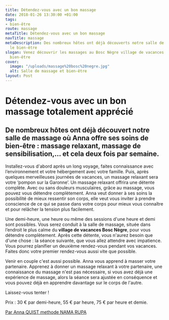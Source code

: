 ```yaml
---
title: Détendez-vous avec un bon massage
date: 2018-01-26 13:30:00 +01:00
tags:
- bien-être
route: massage
metaTitle: Détendez-vous avec un bon massage
navTitle: massage
metaDescription: Des nombreux hôtes ont déjà découverts notre salle de massage pour
  le bien-être
slogan: Venez découvrir les massages au Bosc Nègre village de vacances pour votre
  bien-être
cover:
  image: "/uploads/massage%20bosc%20negre.jpg"
  alt: Salle de massage et bien-être
layout: Post
---
```


# Détendez-vous avec un bon massage totalement apprécié 

## De nombreux hôtes ont déjà découvert notre salle de massage où Anna offre ses soins de bien-être : massage relaxant, massage de sensibilisation,... et cela deux fois par semaine.
 
Installez-vous d'abord après un long voyage, faites connaissance avec l’environnement et votre hébergement avec votre famille. Puis, après quelques merveilleuses journées de vacances, un massage relaxant sera votre ‘pompon sur la Garonne’. Un massage relaxant offrira une détente complète. Avec ou sans douleurs musculaires, grâce au massage, vous pouvez vous détendre complètement. Anna veut donner à ses soins la possibilité de mieux ressentir son corps, elle veut vous inviter à prendre conscience de ce qui se passe dans votre corps pour mieux vous connaître et pour relâcher la tension plus facilement.
 
Une demi-heure, une heure ou même des sessions d'une heure et demi sont possibles. Vous serez conduit à la salle de massage, située dans l’endroit le plus calme du **village de vacances Bosc Nègre**, pour vous détendre complètement. Après cette détente, vous n'aurez besoin que d'une chose : la séance suivante, que vous allez attendre avec impatience. Vous pourrez planifier un deuxième rendez-vous pendant vos vacances. Faites donc votre premier rendez-vous aussi vite que possible.
 
Venir en couple c'est aussi possible.  Anna vous apprend à masser votre partenaire. Apprenez à donner un massage relaxant à votre partenaire, une connaissance du massage n'est pas nécessaire, si vous avez déjà une expérience de massage, alors la séance sera ajustée en conséquence et vous pouvez déjà en apprendre davantage sur le corps de l'autre.
 
Laissez-vous tenter !


Prix : 30 € par demi-heure, 55 € par heure, 75 € par heure et demie.

[Par Anna QUIST methode NAMA RUPA](https://www.facebook.com/namarupamassage/)